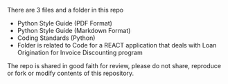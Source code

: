 There are 3 files and a folder in this repo

- Python Style Guide (PDF Format)
- Python Style Guide (Markdown Format)
- Coding Standards (Python)
- Folder is related to Code for a REACT application that deals with Loan Origination for Invoice
  Discounting program

The repo is shared in good faith for review, please do not share, reproduce or
fork or modify contents of this repository.
